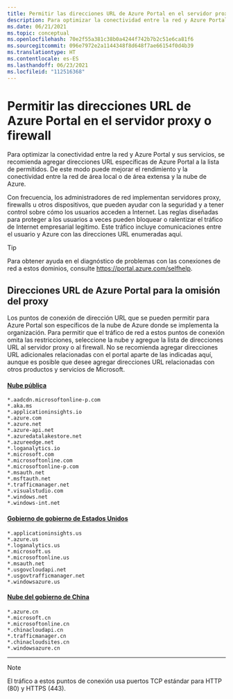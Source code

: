 ```yaml
---
title: Permitir las direcciones URL de Azure Portal en el servidor proxy o firewall
description: Para optimizar la conectividad entre la red y Azure Portal y sus servicios, se recomienda agregar estas direcciones URL a la lista de permitidos.
ms.date: 06/21/2021
ms.topic: conceptual
ms.openlocfilehash: 70e2f55a381c38b0a4244f742b7b2c51e6ca81f6
ms.sourcegitcommit: 096e7972e2a1144348f8d648f7ae66154f0d4b39
ms.translationtype: HT
ms.contentlocale: es-ES
ms.lasthandoff: 06/23/2021
ms.locfileid: "112516368"
---
```

# <a name="allow-the-azure-portal-urls-on-your-firewall-or-proxy-server"></a>Permitir las direcciones URL de Azure Portal en el servidor proxy o firewall

Para optimizar la conectividad entre la red y Azure Portal y sus servicios, se recomienda agregar direcciones URL específicas de Azure Portal a la lista de permitidos. De este modo puede mejorar el rendimiento y la conectividad entre la red de área local o de área extensa y la nube de Azure.

Con frecuencia, los administradores de red implementan servidores proxy, firewalls u otros dispositivos, que pueden ayudar con la seguridad y a tener control sobre cómo los usuarios acceden a Internet. Las reglas diseñadas para proteger a los usuarios a veces pueden bloquear o ralentizar el tráfico de Internet empresarial legítimo. Este tráfico incluye comunicaciones entre el usuario y Azure con las direcciones URL enumeradas aquí.

> [!TIP]
> Para obtener ayuda en el diagnóstico de problemas con las conexiones de red a estos dominios, consulte https://portal.azure.com/selfhelp.

## <a name="azure-portal-urls-for-proxy-bypass"></a>Direcciones URL de Azure Portal para la omisión del proxy

Los puntos de conexión de dirección URL que se pueden permitir para Azure Portal son específicos de la nube de Azure donde se implementa la organización. Para permitir que el tráfico de red a estos puntos de conexión omita las restricciones, seleccione la nube y agregue la lista de direcciones URL al servidor proxy o al firewall. No se recomienda agregar direcciones URL adicionales relacionadas con el portal aparte de las indicadas aquí, aunque es posible que desee agregar direcciones URL relacionadas con otros productos y servicios de Microsoft.

#### <a name="public-cloud"></a>[Nube pública](#tab/public-cloud)

```
*.aadcdn.microsoftonline-p.com
*.aka.ms
*.applicationinsights.io
*.azure.com
*.azure.net
*.azure-api.net
*.azuredatalakestore.net
*.azureedge.net
*.loganalytics.io
*.microsoft.com
*.microsoftonline.com
*.microsoftonline-p.com
*.msauth.net
*.msftauth.net
*.trafficmanager.net
*.visualstudio.com
*.windows.net
*.windows-int.net
```

#### <a name="us-government-cloud"></a>[Gobierno de gobierno de Estados Unidos](#tab/us-government-cloud)

```
*.applicationinsights.us
*.azure.us
*.loganalytics.us
*.microsoft.us
*.microsoftonline.us
*.msauth.net
*.usgovcloudapi.net
*.usgovtrafficmanager.net
*.windowsazure.us
```

#### <a name="china-government-cloud"></a>[Nube del gobierno de China](#tab/china-government-cloud)

```
*.azure.cn
*.microsoft.cn
*.microsoftonline.cn
*.chinacloudapi.cn
*.trafficmanager.cn
*.chinacloudsites.cn
*.windowsazure.cn
```
---

> [!NOTE]
> El tráfico a estos puntos de conexión usa puertos TCP estándar para HTTP (80) y HTTPS (443).

